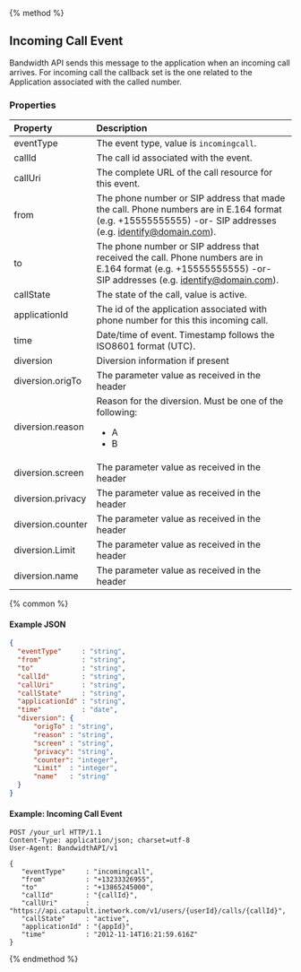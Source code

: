 {% method %}
## Incoming Call Event
Bandwidth API sends this message to the application when an incoming call arrives. For incoming call the callback set is the one related to the Application associated with the called number.

### Properties

| Property      | Description                                                                                                                                                  |
|:--------------|:-------------------------------------------------------------------------------------------------------------------------------------------------------------|
| eventType     | The event type, value is `incomingcall`.                                                                                                                       |
| callId        | The call id associated with the event.                                                                                                                       |
| callUri       | The complete URL of the call resource for this event.                                                                                                        |
| from          | The phone number or SIP address that made the call. Phone numbers are in E.164 format (e.g. +15555555555) -or- SIP addresses (e.g. identify@domain.com).     |
| to            | The phone number or SIP address that received the call. Phone numbers are in E.164 format (e.g. +15555555555) -or- SIP addresses (e.g. identify@domain.com). |
| callState     | The state of the call, value is active.                                                                                                                      |
| applicationId | The id of the application associated with phone number for this this incoming call.                                                                          |
| time          | Date/time of event. Timestamp follows the ISO8601 format (UTC).                                                                                              |
| diversion | Diversion information if present |
| diversion.origTo | The parameter value as received in the header |
| diversion.reason | Reason for the diversion. Must be one of the following:<br><ul><li>A</li><li>B</li></ul>|
| diversion.screen | The parameter value as received in the header |
| diversion.privacy | The parameter value as received in the header |
| diversion.counter| The parameter value as received in the header |
| diversion.Limit | The parameter value as received in the header |
| diversion.name| The parameter value as received in the header |

{% common %}

#### Example JSON


```json
{
  "eventType"     : "string",
  "from"          : "string",
  "to"            : "string",
  "callId"        : "string",
  "callUri"       : "string",
  "callState"     : "string",
  "applicationId" : "string",
  "time"          : "date",
  "diversion": {
      "origTo" : "string",
      "reason" : "string",
      "screen" : "string",
      "privacy": "string",
      "counter": "integer",
      "Limit"  : "integer",
      "name"   : "string"
  }
}
```

#### Example: Incoming Call Event

```http
POST /your_url HTTP/1.1
Content-Type: application/json; charset=utf-8
User-Agent: BandwidthAPI/v1

{
   "eventType"     : "incomingcall",
   "from"          : "+13233326955",
   "to"            : "+13865245000",
   "callId"        : "{callId}",
   "callUri"       : "https://api.catapult.inetwork.com/v1/users/{userId}/calls/{callId}",
   "callState"     : "active",
   "applicationId" : "{appId}",
   "time"          : "2012-11-14T16:21:59.616Z"
}
```
{% endmethod %}
